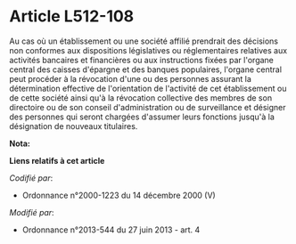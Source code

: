# Article L512-108

Au cas où un établissement ou une société affilié prendrait des décisions non conformes aux dispositions législatives ou
réglementaires relatives aux activités bancaires et financières ou aux instructions fixées par l'organe central des caisses
d'épargne et des banques populaires, l'organe central peut procéder à la révocation d'une ou des personnes assurant la
détermination effective de l'orientation de l'activité de cet établissement ou de cette société ainsi qu'à la révocation
collective des membres de son directoire ou de son conseil d'administration ou de surveillance et désigner des personnes qui
seront chargées d'assumer leurs fonctions jusqu'à la désignation de nouveaux titulaires.

**Nota:**



**Liens relatifs à cet article**

_Codifié par_:

  - Ordonnance n°2000-1223 du 14 décembre 2000 (V)

_Modifié par_:

  - Ordonnance n°2013-544 du 27 juin 2013 - art. 4
